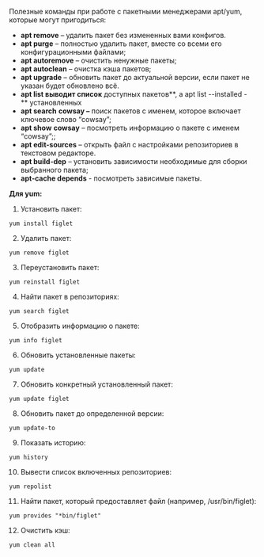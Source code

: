Полезные команды при работе с пакетными менеджерами apt/yum, которые могут пригодиться:

-   **apt remove** – удалить пакет без измененных вами конфигов.
-   **apt purge** – полностью удалить пакет, вместе со всеми его конфигурационными файлами;
-   **apt autoremove** – очистить ненужные пакеты;
-   **apt autoclean** – очистка кэша пакетов;
-   **apt upgrade** – обновить пакет до актуальной версии, если пакет не указан будет обновлено всё.
-   **apt list выводит список** доступных пакетов**, а apt list --installed -** установленных
-   **apt search** **cowsay –** поиск пакетов с именем, которое включает ключевое слово “cowsay”;
-   **apt show** **cowsay** – посмотреть информацию о пакете с именем “cowsay”;;
-   **apt edit-sources** – открыть файл с настройками репозиториев в текстовом редакторе.
-   **apt build-dep** – установить зависимости необходимые для сборки выбранного пакета;
-   **apt-cache depends** - посмотреть зависимые пакеты.

**Для yum:**

1.  Установить пакет: 

```
yum install figlet 
```

2.  Удалить пакет: 

```
yum remove figlet 
```

3.  Переустановить пакет: 

```
yum reinstall figlet 
```

4.  Найти пакет в репозиториях: 

```
yum search figlet 
```

5.  Отобразить информацию о пакете: 

```
yum info figlet 
```

6.  Обновить установленные пакеты: 

```
yum update 
```

7.  Обновить конкретный установленный пакет: 

```
yum update figlet 
```

8.  Обновить пакет до определенной версии:

```
yum update-to
```

9.  Показать историю: 

```
yum history 
```

10.  Вывести список включенных репозиториев: 

```
yum repolist 
```

11.  Найти пакет, который предоставляет файл (например, /usr/bin/figlet):

```
yum provides "*bin/figlet" 
```

12.  Очистить кэш: 

```
yum clean all
```